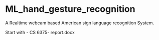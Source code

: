 # ML_hand_gesture_recognition
A Realtime webcam based American sign language recognition System.

Start with - CS 6375- report.docx
